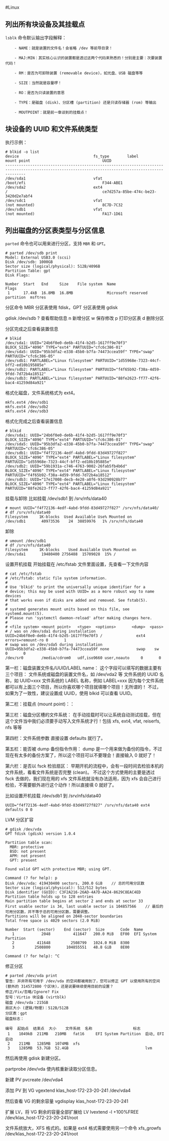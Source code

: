 #Linux 

## 列出所有块设备及其挂载点 
`lsblk` 命令默认输出字段解释：
```
	- NAME：就是装置的文件名！会省略 /dev 等前导目录！
	
	- MAJ:MIN：其实核心认识的装置都是透过这两个代码来熟悉的！分别是主要：次要装置代码！
	
	- RM：是否为可卸除装置 (removable device)，如光盘、USB 磁盘等等
	
	- SIZE：当然就是容量啰！
	
	- RO：是否为只读装置的意思
	
	- TYPE：是磁盘 (disk)、分区槽 (partition) 还是只读存储器 (rom) 等输出
	
	- MOUTPOINT：就是前一章谈到的挂载点！
```

## 块设备的 UUID 和文件系统类型
执行示例：
```
# blkid -o list
device                                 fs_type        label           mount point                                UUID
-----------------------------------------------------------------------------------------------------------------------------------------------------
/dev/sda1                              vfat                           /boot/efi                                  F344-ABE1
/dev/sda2                              ext4                           /                                          ce7d257a-85be-474c-be23-3420d2e7abf4
/dev/sdc1                              vfat                           (not mounted)                              8C7D-7C32
/dev/sdb1                              vfat                           (not mounted)                              FA17-1D61
```

## 列出磁盘的分区表类型与分区信息 
`parted` 命令也可以用来进行分区，支持 `MBR` 和 `GPT`。
```
# parted /dev/sdb print
Model: External USB3.0 (scsi)
Disk /dev/sdb: 1000GB
Sector size (logical/physical): 512B/4096B
Partition Table: gpt
Disk Flags: 

Number  Start   End     Size    File system  Name                          Flags
 1      17.4kB  16.8MB  16.8MB               Microsoft reserved partition  msftres
```

分区命令
MBR 分区表使用 fdisk，GPT 分区表使用 gdisk

gdisk /dev/sdb
? 查看帮助信息
n 新增分区
w 保存修改
p 打印分区表
d 删除分区

分区完成之后查看装置信息
```
# blkid
/dev/sda1: UUID="24b6f0e0-de6b-41f4-b2d5-1617ff9e70f3" BLOCK_SIZE="4096" TYPE="ext4" PARTUUID="cfc6c386-01"
/dev/sda5: UUID="95b3dfa2-e338-45b0-b7fa-74473ccea59f" TYPE="swap" PARTUUID="cfc6c386-05"
/dev/sdb1: PARTLABEL="Linux filesystem" PARTUUID="1d55968e-7323-44cf-bff2-ed10b195885e"
/dev/sdb2: PARTLABEL="Linux filesystem" PARTUUID="f4f65b92-f38a-4d59-9fdd-7d72b4a18512"
/dev/sdb3: PARTLABEL="Linux filesystem" PARTUUID="88fe2623-ff77-42f6-bac4-41259d84a921"

```

格式化磁盘，文件系统格式为 ext4。
```
mkfs.ext4 /dev/sdb1
mkfs.ext4 /dev/sdb2
mkfs.ext4 /dev/sdb3
```

格式化完成之后查看装置信息
```
# blkid
/dev/sda1: UUID="24b6f0e0-de6b-41f4-b2d5-1617ff9e70f3" BLOCK_SIZE="4096" TYPE="ext4" PARTUUID="cfc6c386-01"
/dev/sda5: UUID="95b3dfa2-e338-45b0-b7fa-74473ccea59f" TYPE="swap" PARTUUID="cfc6c386-05"
/dev/sdb1: UUID="f4f72136-4edf-4abd-9fdd-83d49727f827" BLOCK_SIZE="4096" TYPE="ext4" PARTLABEL="Linux filesystem" PARTUUID="1d55968e-7323-44cf-bff2-ed10b195885e"
/dev/sdb2: UUID="59b1931a-c746-4763-9002-26fab5fb4b6d" BLOCK_SIZE="4096" TYPE="ext4" PARTLABEL="Linux filesystem" PARTUUID="f4f65b92-f38a-4d59-9fdd-7d72b4a18512"
/dev/sdb3: UUID="17e17008-decb-4e28-a8f6-93d290928b77" BLOCK_SIZE="4096" TYPE="ext4" PARTLABEL="Linux filesystem" PARTUUID="88fe2623-ff77-42f6-bac4-41259d84a921"
```

挂载与卸除
比如挂载 /dev/sdb1 到 /srv/nfs/data40
```
# mount UUID="f4f72136-4edf-4abd-9fdd-83d49727f827" /srv/nfs/data40/
# df /srv/nfs/data40
Filesystem     1K-blocks  Used Available Use% Mounted on
/dev/sdb1       40973536    24  38859976   1% /srv/nfs/data40
```

卸除
```
# umount /dev/sdb1
# df /srv/nfs/data40
Filesystem     1K-blocks    Used Available Use% Mounted on
/dev/sda1       19480400 2756488  15709028  15% /
```

设置开机挂载
开始挂载在 /etc/fstab 文件里面设置，先查看一下文件内容
```
# cat /etc/fstab 
# /etc/fstab: static file system information.
#
# Use 'blkid' to print the universally unique identifier for a
# device; this may be used with UUID= as a more robust way to name devices
# that works even if disks are added and removed. See fstab(5).
#
# systemd generates mount units based on this file, see systemd.mount(5).
# Please run 'systemctl daemon-reload' after making changes here.
#
# <file system> <mount point>   <type>  <options>       <dump>  <pass>
# / was on /dev/sda1 during installation
UUID=24b6f0e0-de6b-41f4-b2d5-1617ff9e70f3 /               ext4    errors=remount-ro 0       1
# swap was on /dev/sda5 during installation
UUID=95b3dfa2-e338-45b0-b7fa-74473ccea59f none            swap    sw              0       0
/dev/sr0        /media/cdrom0   udf,iso9660 user,noauto     0       0
```

第一栏：磁盘装置文件名/UUID/LABEL name：
这个字段可以填写的数据主要有三个项目：
文件系统或磁盘的装置文件名，如 /dev/vda2 等
文件系统的 UUID 名称，如 UUID=xxx
文件系统的 LABEL 名称，例如 LABEL=xxx
因为每个文件系统都可以有上面三个项目，所以你喜欢哪个项目就填哪个项目！无所谓的！ 不过，如果为了一致性，建议设置成 UUID，使用 blkid 可以查看 UUID。

第二栏：挂载点 (mount point)：：

第三栏：磁盘分区槽的文件系统：
在手动挂载时可以让系统自动测试挂载，但在这个文件当中我们必须要手动写入文件系统才行！包括 xfs, ext4, vfat, reiserfs, nfs 等等

第四栏：文件系统参数
直接设置 defaults 就行了。

第五栏：能否被 dump 备份指令作用：
dump 是一个用来做为备份的指令，不过现在有太多的备份方案了，所以这个项目可以不要理会！直接输入 0 就好了！

第六栏：是否以 fsck 检验扇区：
早期开机的流程中，会有一段时间去检验本机的文件系统，看看文件系统是否完整 (clean)。 不过这个方式使用的主要是透过 fsck 去做的，我们现在用的 xfs 文件系统就没有办法适用，因为 xfs 会自己进行检验，不需要额外进行这个动作！所以直接填 0 就好了。

比如设置开机挂载 /dev/sdb1 到 /srv/nfs/data40
```
UUID="f4f72136-4edf-4abd-9fdd-83d49727f827" /srv/nfs/data40 ext4 defaults 0 0
```


LVM 分区扩容
```
# gdisk /dev/vda
GPT fdisk (gdisk) version 1.0.4

Partition table scan:
  MBR: protective
  BSD: not present
  APM: not present
  GPT: present

Found valid GPT with protective MBR; using GPT.

Command (? for help): p
Disk /dev/vda: 419430400 sectors, 200.0 GiB    // 总的可用分区数
Sector size (logical/physical): 512/512 bytes
Disk identifier (GUID): C3F2A216-26AD-4A7D-AA24-8629C8EAC4ED
Partition table holds up to 128 entries
Main partition table begins at sector 2 and ends at sector 33
First usable sector is 34, last usable sector is 104857566    // 最后的可用分区数，并不等于总的可用分区数，需要调整。
Partitions will be aligned on 2048-sector boundaries
Total free space is 4029 sectors (2.0 MiB)

Number  Start (sector)    End (sector)  Size       Code  Name
   1            2048          411647   200.0 MiB   EF00  EFI System Partition
   2          411648         2508799   1024.0 MiB  8300  
   3         2508800       104855551   48.8 GiB    8E00  

Command (? for help): ^C
```

修正分区
```
# parted /dev/vda print
警告: 并非所有可用于 /dev/vda 的空间都被用到了，您可以修正 GPT 以使用所有的空间 (额外的 314572800 个区块)，还是说要继续使用目前的设置？
修正/Fix/忽略/Ignore? Fix                                                 
型号：Virtio 块设备 (virtblk)
磁盘 /dev/vda：215GB
扇区大小 (逻辑/物理)：512B/512B
分区表：gpt
磁盘标志：

编号  起始点  结束点  大小    文件系统  名称                  标志
 1    1049kB  211MB   210MB   fat16     EFI System Partition  启动, EFI 启动
 2    211MB   1285MB  1074MB  xfs
 3    1285MB  53.7GB  52.4GB                                  lvm
```

然后再使用 gdisk 新建分区。

partprobe /dev/vda 使内核重新读取分区信息。

新建 PV
pvcreate /dev/vda4

添加 PV 到 VG
vgextend klas_host-172-23-20-241 /dev/vda4

然后查看 VG 的剩余容量
vgdisplay klas_host-172-23-20-241

扩展 LV，将 VG 剩余的容量全部扩展给 LV
lvextend -l +100%FREE /dev/klas_host-172-23-20-241/root

文件系统放大，XFS 格式的。如果是 ext4 格式需要使用另一个命令
xfs_growfs /dev/klas_host-172-23-20-241/root

